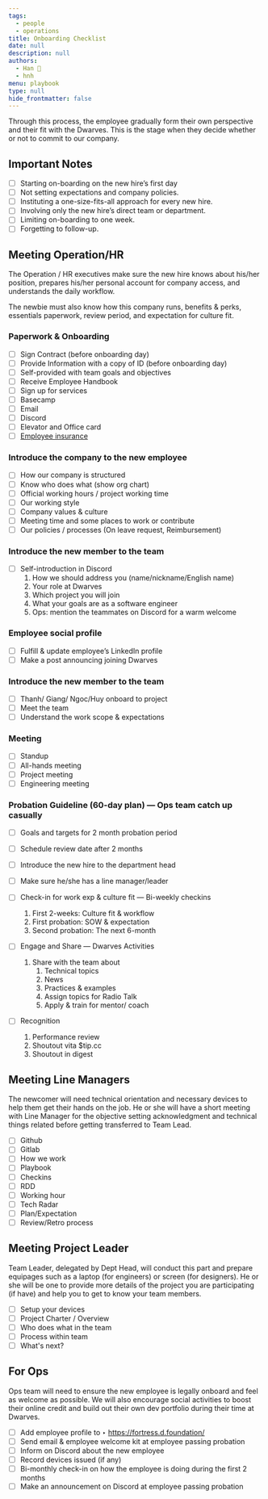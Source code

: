 ```yaml
---
tags: 
  - people
  - operations
title: Onboarding Checklist
date: null
description: null
authors: 
  - Han 🐸
  - hnh
menu: playbook
type: null
hide_frontmatter: false
---
```


Through this process, the employee gradually form their own perspective and their fit with the Dwarves. This is the stage when they decide whether or not to commit to our company.

## Important Notes
- [ ]  Starting on-boarding on the new hire’s first day
- [ ]  Not setting expectations and company policies.
- [ ]  Instituting a one-size-fits-all approach for every new hire.
- [ ]  Involving only the new hire’s direct team or department.
- [ ]  Limiting on-boarding to one week.
- [ ]  Forgetting to follow-up.

## Meeting Operation/HR
The Operation / HR executives make sure the new hire knows about his/her position, prepares his/her personal account for company access, and understands the daily workflow.

The newbie must also know how this company runs, benefits & perks, essentials paperwork, review period, and expectation for culture fit.

### Paperwork & Onboarding
- [ ]  Sign Contract (before onboarding day)
- [ ]  Provide Information with a copy of ID (before onboarding day)
- [ ]  Self-provided with team goals and objectives
- [ ]  Receive Employee Handbook
- [ ]  Sign up for services
- [ ]  Basecamp
- [ ]  Email
- [ ]  Discord
- [ ]  Elevator and Office card
- [ ]  [Employee insurance](https://www.notion.so/IT-Security-Measures-Document-3eb7f8ee49b841038523304164291184?pvs=21)

### Introduce the company to the new employee
- [ ]  How our company is structured
- [ ]  Know who does what (show org chart)
- [ ]  Official working hours / project working time
- [ ]  Our working style
- [ ]  Company values & culture
- [ ]  Meeting time and some places to work or contribute
- [ ]  Our policies / processes (On leave request, Reimbursement)

### Introduce the new member to the team
- [ ]  Self-introduction in Discord
    1. How we should address you (name/nickname/English name)
    2. Your role at Dwarves
    3. Which project you will join
    4. What your goals are as a software engineer
    5. Ops: mention the teammates on Discord for a warm welcome
    

### Employee social profile
- [ ]  Fulfill & update employee’s LinkedIn profile
- [ ]  Make a post announcing joining Dwarves

### Introduce the new member to the team
- [ ]  Thanh/ Giang/ Ngoc/Huy onboard to project
- [ ]  Meet the team
- [ ]  Understand the work scope & expectations

### Meeting
- [ ]  Standup
- [ ]  All-hands meeting
- [ ]  Project meeting
- [ ]  Engineering meeting

### Probation Guideline (60-day plan) — Ops team catch up casually
- [ ]  Goals and targets for 2 month probation period
- [ ]  Schedule review date after 2 months
- [ ]  Introduce the new hire to the department head
- [ ]  Make sure he/she has a line manager/leader

- [ ]  Check-in for work exp & culture fit — Bi-weekly checkins
    1. First 2-weeks: Culture fit & workflow
    2. First probation: SOW & expectation
    3. Second probation: The next 6-month
    
- [ ]  Engage and Share — Dwarves Activities
    1. Share with the team about
        1. Technical topics
        2. News
        3. Practices & examples
        4. Assign topics for Radio Talk
        5. Apply & train for mentor/ coach
        
- [ ]  Recognition
    1. Performance review
    2. Shoutout vita $tip.cc
    3. Shoutout in digest
    

## Meeting Line Managers

The newcomer will need technical orientation and necessary devices to help them get their hands on the job. He or she will have a short meeting with Line Manager for the objective setting acknowledgment and technical things related before getting transferred to Team Lead.

- [ ]  Github
- [ ]  Gitlab
- [ ]  How we work
- [ ]  Playbook
- [ ]  Checkins
- [ ]  RDD
- [ ]  Working hour
- [ ]  Tech Radar
- [ ]  Plan/Expectation
- [ ]  Review/Retro process

## Meeting Project Leader
Team Leader, delegated by Dept Head, will conduct this part and prepare equipages such as a laptop (for engineers) or screen (for designers). He or she will be one to provide more details of the project you are participating (if have) and help you to get to know your team members.

- [ ]  Setup your devices
- [ ]  Project Charter / Overview
- [ ]  Who does what in the team
- [ ]  Process within team
- [ ]  What's next?

## For Ops
Ops team will need to ensure the new employee is legally onboard and feel as welcome as possible. We will also encourage social activities to boost their online credit and build out their own dev portfolio during their time at Dwarves.

- [ ]  Add employee profile to  ‣ https://fortress.d.foundation/
- [ ]  Send email & employee welcome kit at employee passing probation
- [ ]  Inform on Discord about the new employee
- [ ]  Record devices issued (if any)
- [ ]  Bi-monthly check-in on how the employee is doing during the first 2 months
- [ ]  Make an announcement on Discord at employee passing probation